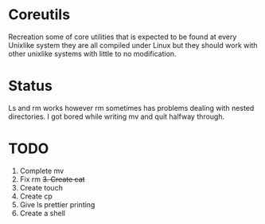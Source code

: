 # Coreutils
Recreation some of core utilities that is expected to be found at every Unixlike system they are all compiled under Linux but they should work with other unixlike systems with little to no modification.

# Status
Ls and rm works however rm sometimes has problems dealing with nested directories. I got bored while writing mv and quit halfway through.

# TODO
1. Complete mv
2. Fix rm
~~3. Create cat~~
4. Create touch
5. Create cp
6. Give ls prettier printing
7. Create a shell
